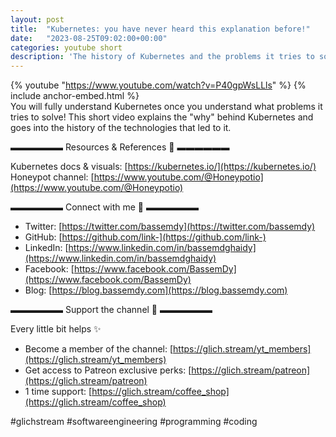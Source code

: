 ```yaml
---
layout: post
title:  "Kubernetes: you have never heard this explanation before!"
date:   "2023-08-25T09:02:00+00:00"
categories: youtube short
description: 'The history of Kubernetes and the problems it tries to solve.'
---
```

{% youtube  "https://www.youtube.com/watch?v=P40gpWsLLls" %}
{% include anchor-embed.html %}
<br />
You will fully understand Kubernetes once you understand what problems it tries to solve! This short video explains the "why" behind Kubernetes and goes into the history of the technologies that led to it.

▬▬▬▬▬▬ Resources &amp; References 📕 ▬▬▬▬▬▬

Kubernetes docs &amp; visuals: [https://kubernetes.io/](https://kubernetes.io/)
Honeypot channel: [https://www.youtube.com/@Honeypotio](https://www.youtube.com/@Honeypotio)

▬▬▬▬▬▬ Connect with me 👋 ▬▬▬▬▬▬

- Twitter: [https://twitter.com/bassemdy](https://twitter.com/bassemdy)
- GitHub: [https://github.com/link-](https://github.com/link-)
- LinkedIn: [https://www.linkedin.com/in/bassemdghaidy](https://www.linkedin.com/in/bassemdghaidy)
- Facebook: [https://www.facebook.com/BassemDy](https://www.facebook.com/BassemDy)
- Blog: [https://blog.bassemdy.com](https://blog.bassemdy.com)

▬▬▬▬▬▬ Support the channel 💜 ▬▬▬▬▬▬

Every little bit helps ✨
- Become a member of the channel: [https://glich.stream/yt_members](https://glich.stream/yt_members)
- Get access to Patreon exclusive perks: [https://glich.stream/patreon](https://glich.stream/patreon)
- 1 time support: [https://glich.stream/coffee_shop](https://glich.stream/coffee_shop)

#glichstream #softwareengineering #programming #coding
